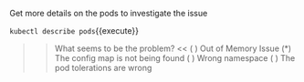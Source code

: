 Get more details on the pods to investigate the issue

`kubectl describe pods`{{execute}}

>>What seems to be the problem? <<
( ) Out of Memory Issue
(*) The config map is not being found
( ) Wrong namespace
( ) The pod tolerations are wrong
